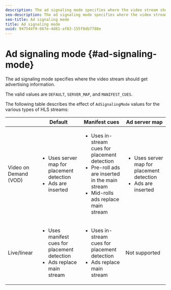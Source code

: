 ```yaml
---
description: The ad signaling mode specifies where the video stream should get advertising information.
seo-description: The ad signaling mode specifies where the video stream should get advertising information.
seo-title: Ad signaling mode
title: Ad signaling mode
uuid: 947544f9-667e-4d81-af83-155f0db7788e
---
```


# Ad signaling mode {#ad-signaling-mode}

The ad signaling mode specifies where the video stream should get advertising information.

The valid values are `DEFAULT`, `SERVER_MAP`, and `MANIFEST_CUES`.

The following table describes the effect of `AdSignalingMode` values for the various types of HLS streams:  

<table frame="all" colsep="1" rowsep="1" id="table_AdSignalingMode"> 
 <thead> 
  <tr rowsep="1"> 
   <th colname="1" class="entry"> </th> 
   <th colname="2" class="entry"> <b>Default </b></th> 
   <th colname="3" class="entry"><b> Manifest cues</b> </th> 
   <th colname="4" class="entry"> <b>Ad server map </b></th> 
  </tr> 
 </thead>
 <tbody> 
  <tr rowsep="1"> 
   <td colname="1"> Video on Demand (VOD) </td> 
   <td colname="2"> 
    <ul id="ul_E79DA79107364D0D8B46A1859CA75B5C"> 
     <li id="li_B259ED87743F463095071F58DC840E39"> Uses server map for placement detection </li> 
     <li id="li_8957E4151466467BA6C954E5010E34EA"> Ads are inserted </li> 
    </ul> </td> 
   <td colname="3"> 
    <ul id="ul_D462C76717D94DE09915BDF6E9B3FB68"> 
     <li id="li_FB46108F4AD9457D99D2618ABEF7DBD1"> Uses in-stream cues for placement detection </li> 
     <li id="li_C3F7FBB98F524CEF97D17318C292E9EA"> Pre-roll ads are inserted in the main stream </li> 
     <li id="li_A56E1545F84840DFA6D065DA60E98C31"> Mid-rolls ads replace main stream </li> 
    </ul> </td> 
   <td colname="4"> 
    <ul id="ul_F10192B1B6F745CBB0D4C1A6D52A57B4"> 
     <li id="li_2ADACF71FA5F4A08A00A3399F5593420"> Uses server map for placement detection </li> 
     <li id="li_1201085B9C554A4BBD471E7EB2E363AC"> Ads are inserted </li> 
    </ul> </td> 
  </tr> 
  <tr rowsep="0"> 
   <td colname="1"> Live/linear </td> 
   <td colname="2"> 
    <ul id="ul_82AAC9EE056F49E999F809536A96C2F8"> 
     <li id="li_73BAD2BAA95F4592808B77F8DA436237"> Uses manifest cues for placement detection </li> 
     <li id="li_A97B6F61078D4149A984B2412021E103"> Ads replace main stream </li> 
    </ul> </td> 
   <td colname="3"> 
    <ul id="ul_CAED2D4F46334D76AE025482881BF843"> 
     <li id="li_A8023845A037482DBFDEF7EF247FECFD"> Uses in-stream cues for placement detection </li> 
     <li id="li_62A3CDAD249344EB89043B2AE0F4D7FF"> Ads replace main stream </li> 
    </ul> </td> 
   <td colname="4"> Not supported </td> 
  </tr> 
 </tbody> 
</table>